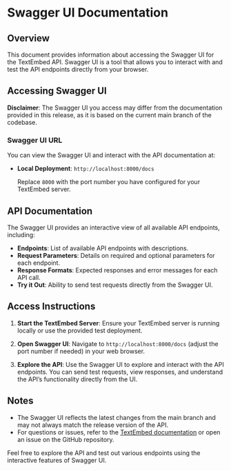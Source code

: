 # Swagger UI Documentation

## Overview

This document provides information about accessing the Swagger UI for the TextEmbed API. Swagger UI is a tool that allows you to interact with and test the API endpoints directly from your browser. 

## Accessing Swagger UI

**Disclaimer**: The Swagger UI you access may differ from the documentation provided in this release, as it is based on the current main branch of the codebase.

### Swagger UI URL

You can view the Swagger UI and interact with the API documentation at:

- **Local Deployment**: `http://localhost:8000/docs`
  
  Replace `8000` with the port number you have configured for your TextEmbed server.

## API Documentation

The Swagger UI provides an interactive view of all available API endpoints, including:

- **Endpoints**: List of available API endpoints with descriptions.
- **Request Parameters**: Details on required and optional parameters for each endpoint.
- **Response Formats**: Expected responses and error messages for each API call.
- **Try it Out**: Ability to send test requests directly from the Swagger UI.

## Access Instructions

1. **Start the TextEmbed Server**: Ensure your TextEmbed server is running locally or use the provided test deployment.

2. **Open Swagger UI**: Navigate to `http://localhost:8000/docs` (adjust the port number if needed) in your web browser.

3. **Explore the API**: Use the Swagger UI to explore and interact with the API endpoints. You can send test requests, view responses, and understand the API’s functionality directly from the UI.

## Notes

- The Swagger UI reflects the latest changes from the main branch and may not always match the release version of the API.
- For questions or issues, refer to the [TextEmbed documentation](https://github.com/kevaldekivadiya2415/textembed/blob/main/docs/setup.md) or open an issue on the GitHub repository.

Feel free to explore the API and test out various endpoints using the interactive features of Swagger UI.
